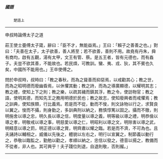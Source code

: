 

##### 國語
　　`楚語上`

* * *

申叔時論傅太子之道

莊王使士亹傅太子箴，辭曰：「臣不才，無能益焉。」王曰：「賴子之善善之也。」對曰：「夫善在太子，太子欲善，善人將至；若不欲善，善則不用。故堯有丹朱，舜有商均，啟有五觀，湯有太甲，文王有管、蔡。是五王者，皆有元德也，而有姦子。夫豈不欲其善，不能故也。若民煩，可教訓。蠻、夷、戎、狄，其不賓也久矣，中國所不能用也。」王卒使傅之。

問於申叔時，叔時曰：「教之春秋，而為之聳善而抑惡焉，以戒勸其心；教之世，而為之昭明德而廢幽昏焉，以休懼其動；教之詩，而為之導廣顯德，以耀明其志；教之禮，使知上下之則；教之樂，以疏其穢而鎮其浮，教之令，使訪物官；教之語，使明其德，而知先王之務用明德於民也；教之故志，使知廢興者而戒懼焉；教之訓典，使知族類，行比義焉。若是而不從，動而不悛，則文詠物以行之，求賢良以翼之。悛而不攝，則身勤之，多訓典刑以納之，務慎惇篤以固之。攝而不徹，則明施舍以導之忠，明久長以導之信，明度量以導之義，明等級以導之禮，明恭儉以導之孝，明敬戒以導之事，明慈愛以導之仁，明昭利以導之文，明除害以導之武，明精意以導之罰，明正德以導之賞，明齊肅以耀之臨。若是而不濟，不可為也。且夫誦詩以輔相之，威儀以先後之，體貌以左右之，明行以宣翼之，制節義以動行之，恭敬以臨監之，勤勉以勸之，孝順以納之，忠信以發之，德音以揚之，教備而不從者，非人也。其可興乎！夫子踐位則退，自退則敬，否則赧。」

* * *

